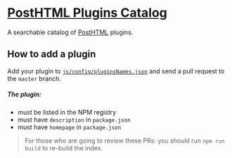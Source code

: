# [PostHTML Plugins Catalog](http://posthtml.github.io/posthtml-plugins/)
A searchable catalog of [PostHTML](https://github.com/posthtml/posthtml) plugins.

## How to add a plugin
Add your plugin to [`js/config/pluginsNames.json`](https://github.com/posthtml/posthtml-plugins/edit/master/js/config/pluginsNames.json)
and send a pull request to the `master` branch.

##### The plugin:
- must be listed in the NPM registry
- must have `description` in `package.json`
- must have `homepage` in `package.json`

> For those who are going to review these PRs: you should run `npm run build` to re-build the index.
